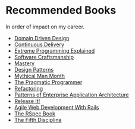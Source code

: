 Recommended Books
=================

In order of impact on my career.

- [Domain Driven Design](https://www.amazon.com/Domain-Driven-Design-Tackling-Complexity-Software/dp/0321125215)
- [Continuous Delivery](https://www.amazon.com/Continuous-Delivery-Deployment-Automation-Addison-Wesley/dp/0321601912)
- [Extreme Programming Explained](https://www.amazon.com/Extreme-Programming-Explained-Embrace-Change/dp/0321278658)
- [Software Craftsmanship](https://www.amazon.com/Software-Craftsmanship-Imperative-Pete-McBreen/dp/0201733862)
- [Mastery](https://www.amazon.com/Mastery-Keys-Success-Long-Term-Fulfillment/dp/0452267560)
- [Design Patterns](https://www.amazon.com/Design-Patterns-Elements-Reusable-Object-Oriented/dp/0201633612)
- [Mythical Man Month](https://www.amazon.com/Mythical-Man-Month-Software-Engineering-Anniversary/dp/0201835959)
- [The Pragmatic Programmer](https://www.amazon.com/Pragmatic-Programmer-Journeyman-Master/dp/020161622X)
- [Refactoring](https://www.amazon.com/Refactoring-Improving-Design-Existing-Code/dp/0201485672/ref=pd_sim_14_12?_encoding=UTF8&pd_rd_i=0201485672&pd_rd_r=ZC3895NK8CQCDS53Q463&pd_rd_w=f8gL1&pd_rd_wg=AwWri&psc=1&refRID=ZC3895NK8CQCDS53Q463)
- [Patterns of Enterprise Application Architecture](https://www.amazon.com/Patterns-Enterprise-Application-Architecture-Martin/dp/0321127420)
- [Release It!](https://www.amazon.com/Release-Production-Ready-Software-Pragmatic-Programmers/dp/0978739213/ref=pd_sim_14_36?_encoding=UTF8&pd_rd_i=0978739213&pd_rd_r=TEC44035HCV51NNB7BBV&pd_rd_w=nofSR&pd_rd_wg=tl8DC&psc=1&refRID=TEC44035HCV51NNB7BBV)
- [Agile Web Development With Rails](https://www.amazon.com/Agile-Web-Development-Rails-2nd/dp/0977616630/ref=sr_1_4?s=books&ie=UTF8&qid=1513904572&sr=1-4&keywords=agile+web+development+with+rails)
- [The RSpec Book](https://www.amazon.com/RSpec-Book-Behaviour-Development-Cucumber/dp/1934356379)
- [The Fifth Discipline](https://www.amazon.com/Fifth-Discipline-Practice-Learning-Organization/dp/0385517254/ref=pd_lpo_sbs_14_img_1?_encoding=UTF8&psc=1&refRID=XVZ97DZE57X5NFD9P4R9)
